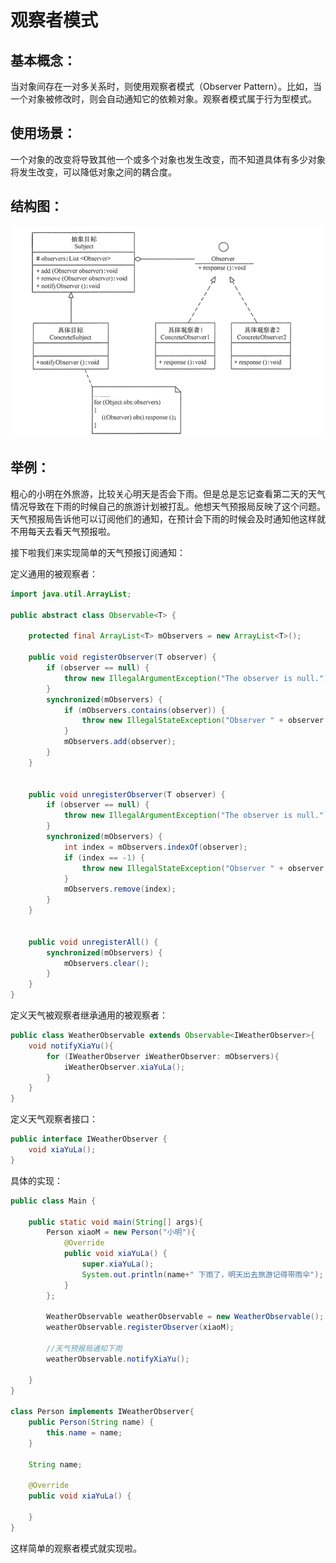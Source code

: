 # 观察者模式

## 基本概念：

当对象间存在一对多关系时，则使用观察者模式（Observer Pattern）。比如，当一个对象被修改时，则会自动通知它的依赖对象。观察者模式属于行为型模式。

## 使用场景：

一个对象的改变将导致其他一个或多个对象也发生改变，而不知道具体有多少对象将发生改变，可以降低对象之间的耦合度。

## 结构图：

![1557366902161](./观察者模式.png)

## 举例：

粗心的小明在外旅游，比较关心明天是否会下雨。但是总是忘记查看第二天的天气情况导致在下雨的时候自己的旅游计划被打乱。他想天气预报局反映了这个问题。天气预报局告诉他可以订阅他们的通知，在预计会下雨的时候会及时通知他这样就不用每天去看天气预报啦。

接下啦我们来实现简单的天气预报订阅通知：

定义通用的被观察者：

```java
import java.util.ArrayList;

public abstract class Observable<T> {

    protected final ArrayList<T> mObservers = new ArrayList<T>();

    public void registerObserver(T observer) {
        if (observer == null) {
            throw new IllegalArgumentException("The observer is null.");
        }
        synchronized(mObservers) {
            if (mObservers.contains(observer)) {
                throw new IllegalStateException("Observer " + observer + " is already registered.");
            }
            mObservers.add(observer);
        }
    }


    public void unregisterObserver(T observer) {
        if (observer == null) {
            throw new IllegalArgumentException("The observer is null.");
        }
        synchronized(mObservers) {
            int index = mObservers.indexOf(observer);
            if (index == -1) {
                throw new IllegalStateException("Observer " + observer + " was not registered.");
            }
            mObservers.remove(index);
        }
    }


    public void unregisterAll() {
        synchronized(mObservers) {
            mObservers.clear();
        }
    }
}
```

定义天气被观察者继承通用的被观察者：

```java
public class WeatherObservable extends Observable<IWeatherObserver>{
    void notifyXiaYu(){
        for (IWeatherObserver iWeatherObserver: mObservers){
            iWeatherObserver.xiaYuLa();
        }
    }
}
```

定义天气观察者接口：

```java
public interface IWeatherObserver {
    void xiaYuLa();
}
```

具体的实现：

```java
public class Main {

    public static void main(String[] args){
        Person xiaoM = new Person("小明"){
            @Override
            public void xiaYuLa() {
                super.xiaYuLa();
                System.out.println(name+" 下雨了，明天出去旅游记得带雨伞");
            }
        };

        WeatherObservable weatherObservable = new WeatherObservable();
        weatherObservable.registerObserver(xiaoM);

        //天气预报局通知下雨
        weatherObservable.notifyXiaYu();

    }
}

class Person implements IWeatherObserver{
    public Person(String name) {
        this.name = name;
    }

    String name;

    @Override
    public void xiaYuLa() {

    }
}
```

这样简单的观察者模式就实现啦。